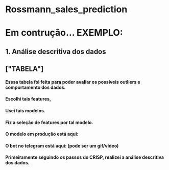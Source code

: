 # Rossmann_sales_prediction



# Em contrução... EXEMPLO:

## 1. Análise descritiva dos dados

## ["TABELA"]

#### Esssa tabela foi feita para poder avaliar os possíveis outliers e comportamento dos dados.
#### Escolhi tais features,
#### Usei tais modelos.
#### Fiz a seleção de features por tal modelo.
#### O modelo em produção está aqui:
#### O bot no telegram está aqui: (pode ser um gif/vídeo)


#### Primeiramente seguindo os passos do CRISP, realizei a análise descritiva dos dados.
#### 
#### 

##

##

##
##

